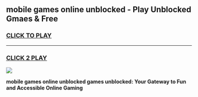 
## mobile games online unblocked - Play Unblocked Gmaes & Free
<h3>
<a href="https://premium.freeplayer.one?title=mobile_games_online_unblocked&ref=19F">CLICK TO PLAY</a></h3>
<hr>

<h3>
<a href="https://premium.freeplayer.one?title=mobile_games_online_unblocked&ref=19F">CLICK 2 PLAY</a>
  
</h3>

<a href="https://premium.freeplayer.one?title=mobile_games_online_unblocked&ref=19F/"><img src="https://clearcache.store/games.png"></a>


**mobile games online unblocked games unblocked: Your Gateway to Fun and Accessible Online Gaming**
